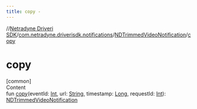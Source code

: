 ```yaml
---
title: copy -
---
```

//[Netradyne Driveri SDK](../../index.md)/[com.netradyne.driverisdk.notifications](../index.md)/[NDTrimmedVideoNotification](index.md)/[copy](copy.md)



# copy  
[common]  
Content  
fun [copy](copy.md)(eventId: [Int](https://kotlinlang.org/api/latest/jvm/stdlib/kotlin/-int/index.html), url: [String](https://kotlinlang.org/api/latest/jvm/stdlib/kotlin/-string/index.html), timestamp: [Long](https://kotlinlang.org/api/latest/jvm/stdlib/kotlin/-long/index.html), requestId: [Int](https://kotlinlang.org/api/latest/jvm/stdlib/kotlin/-int/index.html)): [NDTrimmedVideoNotification](index.md)  




